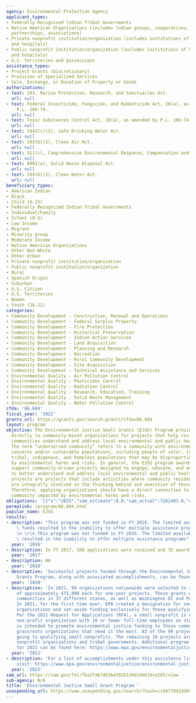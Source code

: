 ```yaml
---
agency: Environmental Protection Agency
applicant_types:
- Federally Recognized lndian Tribal Governments
- Native American Organizations (includes lndian groups, cooperatives, corporations,
  partnerships, associations)
- Private nonprofit institution/organization (includes institutions of higher education
  and hospitals)
- Public nonprofit institution/organization (includes institutions of higher education
  and hospitals)
- U.S. Territories and possessions
assistance_types:
- Project Grants (Discretionary)
- Provision of Specialized Services
- Sale, Exchange, or Donation of Property or Goods
authorizations:
- text: 203, Marine Protection, Research, and Sanctuaries Act.
  url: null
- text: Federal Insecticide, Fungicide, and Rodenticide Act, 20(a), as amended by
    P.L. 106-74.
  url: null
- text: Toxic Substances Control Act, 10(a), as amended by P.L. 106-74.
  url: null
- text: 1442(c)(3), Safe Drinking Water Act.
  url: null
- text: 103(b)(3), Clean Air Act.
  url: null
- text: 311(c), Comprehensive Environmental Response, Compensation and Liability Act.
  url: null
- text: 8001(a), Solid Waste Disposal Act.
  url: null
- text: 104(b)(3), Clean Water Act.
  url: null
beneficiary_types:
- American Indian
- Black
- Child (6-15)
- Federally Recognized Indian Tribal Governments
- Individual/Family
- Infant (0-5)
- Low Income
- Migrant
- Minority group
- Moderate Income
- Native American Organizations
- Other Non-White
- Other Urban
- Private nonprofit institution/organization
- Public nonprofit institution/organization
- Rural
- Spanish Origin
- Suburban
- U.S. Citizen
- U.S. Territories
- Women
- Youth (16-21)
categories:
- Community Development - Construction, Renewal and Operations
- Community Development - Federal Surplus Property
- Community Development - Fire Protection
- Community Development - Historical Preservation
- Community Development - Indian Action Services
- Community Development - Land Acquisition
- Community Development - Planning and Research
- Community Development - Recreation
- Community Development - Rural Community Development
- Community Development - Site Acquisition
- Community Development - Technical Assistance and Services
- Environmental Quality - Air Pollution Control
- Environmental Quality - Pesticides Control
- Environmental Quality - Radiation Control
- Environmental Quality - Research, Education, Training
- Environmental Quality - Solid Waste Management
- Environmental Quality - Water Pollution Control
cfda: '66.604'
fiscal_year: '2022'
grants_url: https://grants.gov/search-grants?cfda=66.604
layout: program
objective: The Environmental Justice Small Grants (EJSG) Program provides funding
  directly to community-based organizations for projects that help residents of underserved
  communities understand and address local environmental and public health issues.
  The term “underserved community” refers to a community with environmental justice
  concerns and/or vulnerable populations, including people of color, low income, rural,
  tribal, indigenous, and homeless populations that may be disproportionately impacted
  by environmental harms and risks. In general, the EJSG program awards grants that
  support community-driven projects designed to engage, educate, and empower communities
  to better understand and address local environmental and public health issues. Community-driven
  projects are projects that include activities where community residents and/or representatives
  are integrally involved in the thinking behind and execution of those activities.
  Therefore, applying organizations should have a direct connection to the underserved
  community impacted by environmental harms and risks.
obligations: '[{"x":"2022","sam_estimate":0.0,"sam_actual":7261403.0,"usa_spending_actual":7086401.0},{"x":"2023","sam_estimate":1600000.0,"sam_actual":0.0,"usa_spending_actual":795532.0},{"x":"2024","sam_estimate":0.0,"sam_actual":0.0,"usa_spending_actual":-75000.0}]'
permalink: /program/66.604.html
popular_name: EJSG
results:
- description: "This program was not funded in FY 2016. The limited availability of\
    \ funds resulted in the inability to offer multiple assistance programs  \r\n\r\
    \n \r\n This program was not funded in FY 2016. The limited availability of funds\
    \ resulted in the inability to offer multiple assistance programs"
  year: '2016'
- description: In FY 2017, 188 applications were received and 35 awards were made.
  year: '2017'
- description: NA
  year: '2018'
- description: 'Successful projects funded through the Environmental Justice Small
    Grants Program, along with associated accomplishments, can be found at:  https://www.epa.gov/environmentaljustice/environmental-justice-small-grants-program#PastGrantees'
  year: '2020'
- description: 'In 2021, 99 organizations nationwide were selected to receive awards
    of approximately $75,000 each for one-year projects. These grants will benefit
    communities in 37 different states, as well as Washington DC and Puerto Rico.
    In 2021, for the first time ever, EPA created a designation for small nonprofit
    organizations and set-aside funding exclusively for those qualifying organizations.
    Per the 2021 Request for Applications (RFA), a small nonprofit is defined as a
    non-profit organization with 10 or fewer full-time employees on staff. This set-aside
    is intended to promote environmental justice funding to those communities and
    grassroots organizations that need it the most. 83 of the 99 projects (84%) are
    going to qualifying small nonprofits. The remaining 16 projects are going to larger
    nonprofit organizations and tribal governments. Additional program accomplishments
    for 2021 can be found here: https://www.epa.gov/environmentaljustice/environmental-justice-small-grants-program.'
  year: '2021'
- description: 'For a list of accomplishments under this assistance listing, please
    visit: https://www.epa.gov/environmentaljustice/environmental-justice-small-grants-program.'
  year: '2023'
sam_url: https://sam.gov/fal/fba2fa67d63b4392b1d4d14b610ce265/view
sub-agency: N/A
title: 'Environmental Justice Small Grant Program '
usaspending_url: https://www.usaspending.gov/search/?hash=ccb6776d2d369914ab44bc0de212084a
---
```

